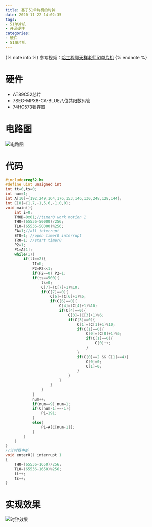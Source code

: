 ```yaml
---
title: 基于51单片机的时钟
date: 2020-11-22 14:02:35
tags:
- 51单片机
- 开源硬件
categories:
- 硬件
- 51单片机
---
```

{% note info %}
参考视频：[哈工程郭天祥老师51单片机](https://www.bilibili.com/video/BV1DW411a7mz)
{% endnote %}
# 硬件
* AT89C52芯片
* 7SEG-MPX8-CA-BLUE八位共阳数码管
* 74HC573锁存器
<!-- more -->

# 电路图
![电路图](电路图.jpg)

# 代码
```c++
#include<reg52.h>
#define uint unsigned int
int tt=0,ts=0;
int num=1;
int A[10]={192,249,164,176,153,146,130,248,128,144};
int C[8]={1,7,-1,5,6,-1,0,0};
void main(){	
	int i=0;
	TMOD=0x01;//timer0 work motion 1
	TH0=(65536-50000)/256;
	TL0=(65536-50000)%256;
	EA=1;//all interrupt
	ET0=1; //open timer0 interrupt
	TR0=1; //start timer0
	P2=1;
	P1=A[1];
	while(1){
		if(tt==2){
			tt=0;
			P2=P2<<1;			
			if(P2==0) P2=1;
			if(ts==500){
				ts=0;
				C[7]=(C[7]+1)%10;
				if(C[7]==0){
					C[6]=(C[6]+1)%6;
					if(C[6]==0){
						C[4]=(C[4]+1)%10;
						if(C[4]==0){
							C[3]=(C[3]+1)%6;
							if(C[3]==0){
								C[1]=(C[1]+1)%10;
								if(C[1]==0){
									C[0]=(C[0]+1)%6;
									if(C[1]==0){
										C[0]++;
									}				
								}
								if(C[0]==2 && C[1]==4){
									C[0]=0;
									C[1]=0;
								}
							}
						}
					}
				}
			}
			num++;
			if(num==9) num=1;
			if(C[num-1]==-1){
				P1=191;
			}
			else{
				P1=A[C[num-1]];
			}
		}
	}
}
//计时器中断
void enter0() interrupt 1
{
	TH0=(65536-1650)/256;
	TL0=(65536-1650)%256;
	tt++;
	ts++;
}

```

# 实现效果
![时钟效果](效果.jpg)

